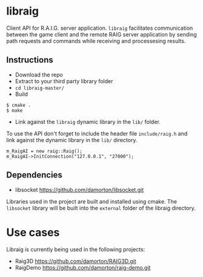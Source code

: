 # libraig
Client API for R.A.I.G. server application. `libraig` facilitates communication between the game client and the remote RAIG server application by sending path requests and commands while receiving and processesing results. 

## Instructions
- Download the repo
- Extract to your third party library folder
- `cd libraig-master/`
- Build
```
$ cmake .
$ make 
```
- Link against the `libraig` dynamic library in the `lib/` folder. 

To use the API don't forget to include the header file `include/raig.h` and link against the dynamic library in the `lib/` directory.

```
m_RaigAI = new raig::Raig();
m_RaigAI->InitConnection("127.0.0.1", "27000");
```


## Dependencies

- libsocket   https://github.com/damorton/libsocket.git

Libraries used in the project are built and installed using cmake. The `libsocket` library will be built into the `external` folder of the libraig directory.

# Use cases

Libraig is currently being used in the following projects:

- Raig3D https://github.com/damorton/RAIG3D.git
- RaigDemo  https://github.com/damorton/raig-demo.git


